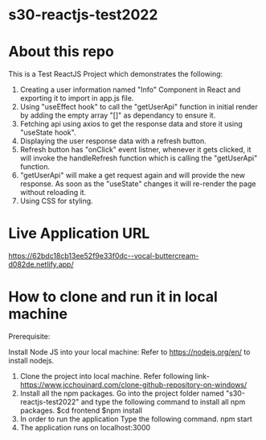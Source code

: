 # s30-reactjs-test2022

# About this repo

This is a Test ReactJS Project which demonstrates the following:

1) Creating a user information named "Info" Component in React and exporting it to import in app.js file.
2) Using "useEffect hook" to call the "getUserApi" function in initial render by adding the empty array "[]" as dependancy to ensure it. 
3) Fetching api using axios to get the response data and store it using "useState hook".
4) Displaying the user response data with a refresh button.
5) Refresh button has "onClick" event listner, whenever it gets clicked, it will invoke the handleRefresh function which is calling the "getUserApi" function.
6) "getUserApi" will make a get request again and will provide the new response. As soon as the "useState" changes it will re-render the page without reloading it.
7) Using CSS for styling.

# Live Application URL

https://62bdc18cb13ee52f9e33f0dc--vocal-buttercream-d082de.netlify.app/

# How to clone and run it in local machine

Prerequisite:

Install Node JS into your local machine:
    Refer to https://nodejs.org/en/ to install nodejs.

1) Clone the project into local machine.
    Refer following link- https://www.jcchouinard.com/clone-github-repository-on-windows/
2) Install all the npm packages. Go into the project folder named "s30-reactjs-test2022" and type the following command to install all npm packages.
    $cd frontend
    $npm install
3) In order to run the application Type the following command.
    npm start
4) The application runs on localhost:3000
